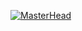 [![MasterHead](![image](https://github.com/LeonardoMBarca/LeonardoMBarca/assets/139215945/c3830ad5-4a53-41d8-addd-d52c27432b62)
)](https://github.com/LeonardoMBarca)
